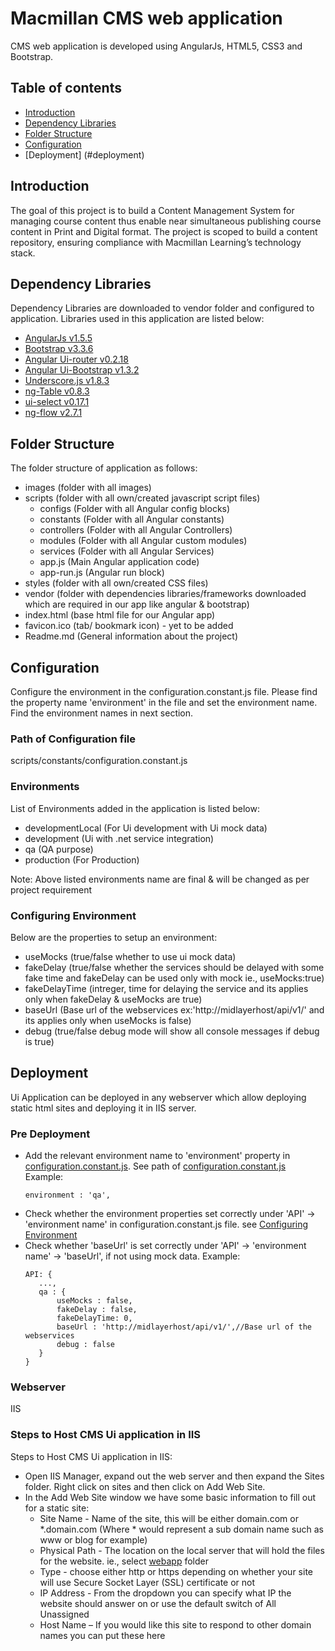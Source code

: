 # Macmillan CMS web application
CMS web application is developed using AngularJs, HTML5, CSS3 and Bootstrap.

## Table of contents
 - [Introduction](#introduction)
 - [Dependency Libraries](#dependency-libraries)
 - [Folder Structure](#folder-structure)
 - [Configuration](#configuration)
 - [Deployment] (#deployment)
 
## Introduction
The goal of this project is to build a Content Management System for managing course content thus enable near simultaneous publishing course content in Print and Digital format.  The project is scoped to build a content repository, ensuring compliance with Macmillan Learning’s technology stack.

## Dependency Libraries
Dependency Libraries are downloaded to vendor folder and configured to application. Libraries used in this application are listed below:
* [AngularJs v1.5.5](https://angularjs.org/) 
* [Bootstrap v3.3.6](https://getbootstrap.com)
* [Angular Ui-router v0.2.18](https://github.com/angular-ui/ui-router/wiki)
* [Angular Ui-Bootstrap v1.3.2](https://angular-ui.github.io/bootstrap/)
* [Underscore.js v1.8.3](http://underscorejs.org/)
* [ng-Table v0.8.3](http://ng-table.com/)
* [ui-select v0.17.1](http://github.com/angular-ui/ui-select)
* [ng-flow v2.7.1](https://flowjs.github.io/ng-flow/)

## Folder Structure
The folder structure of application as follows:
 - images (folder with all images)
 - scripts (folder with all own/created javascript script files)
   - configs (Folder with all Angular config blocks)
   - constants (Folder with all Angular constants)
   - controllers (Folder with all Angular Controllers)
   - modules (Folder with all Angular custom modules)
   - services (Folder with all Angular Services)
   - app.js (Main Angular application code)
   - app-run.js (Angular run block)
 - styles (folder with all own/created CSS files)
 - vendor (folder with dependencies libraries/frameworks downloaded which are required in our app like angular & bootstrap)
 - index.html (base html file for our Angular app)
 - favicon.ico (tab/ bookmark icon) - yet to be added
 - Readme.md (General information about the project)
 
## Configuration 
Configure the environment in the configuration.constant.js file. Please find the property name 'environment' in the file and set the environment name. Find the environment names in next section. 

### Path of Configuration file
scripts/constants/configuration.constant.js

### Environments
List of Environments added in the application is listed below:
 - developmentLocal (For Ui development with Ui mock data)
 - development (Ui with .net service integration)
 - qa (QA purpose)
 - production (For Production)

Note: Above listed environments name are final & will be changed as per project requirement

### Configuring Environment 
Below are the properties to setup an environment:
 - useMocks (true/false whether to use ui mock data)
 - fakeDelay (true/false whether the services should be delayed with some fake time and fakeDelay can be used only with mock ie., useMocks:true)
 - fakeDelayTime (intreger, time for delaying the service and its applies only when fakeDelay & useMocks are true)
 - baseUrl (Base url of the webservices ex:'http://midlayerhost/api/v1/' and its applies only when useMocks is false)
 - debug (true/false debug mode will show all console messages if debug is true)

## Deployment
Ui Application can be deployed in any webserver which allow deploying static html sites and deploying it in IIS server. 

### Pre Deployment
 - Add the relevant environment name to 'environment' property in [configuration.constant.js](https://github.com/macmillanhighered/CMS/blob/master/webapp/scripts/constants/configuration.constant.js). See path of [configuration.constant.js](#path-of-configuration-file)
     Example:
     ```
     environment : 'qa',
     ``` 
 - Check whether the environment properties set correctly under 'API' -> 'environment name' in configuration.constant.js file. see [Configuring Environment](#configuring-environment)
 - Check whether 'baseUrl' is set correctly under 'API' -> 'environment name' -> 'baseUrl', if not using mock data.
     Example:
     ```
     API: {
        ...,
        qa : {
            useMocks : false,
            fakeDelay : false,
            fakeDelayTime: 0,
            baseUrl : 'http://midlayerhost/api/v1/',//Base url of the webservices
            debug : false
        }
     }
     ```

### Webserver
IIS

### Steps to Host CMS Ui application in IIS
Steps to Host CMS Ui application in IIS:
 - Open IIS Manager, expand out the web server and then expand the Sites folder. Right click on sites and then click on Add Web Site.
 - In the Add Web Site window we have some basic information to fill out for a static site:
   - Site Name - Name of the site, this will be either domain.com or *.domain.com (Where * would represent a sub domain name such as www or blog for example)
   - Physical Path - The location on the local server that will hold the files for the website. ie., select [webapp](https://github.com/macmillanhighered/CMS/tree/master/webapp) folder    
   - Type - choose either http or https depending on whether your site will use Secure Socket Layer (SSL) certificate or not
   - IP Address - From the dropdown you can specify what IP the website should answer on or use the default switch of All Unassigned
   - Host Name – If you would like this site to respond to other domain names you can put these here
